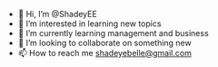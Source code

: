 - 👋 Hi, I’m @ShadeyEE
- 👀 I’m interested in learning new topics
- 🌱 I’m currently learning management and business
- 💞️ I’m looking to collaborate on something new
- 📫 How to reach me shadeyebelle@gmail.com

<!---
ShadeyEE/ShadeyEE is a ✨ special ✨ repository because its `README.md` (this file) appears on your GitHub profile.
You can click the Preview link to take a look at your changes.
--->
